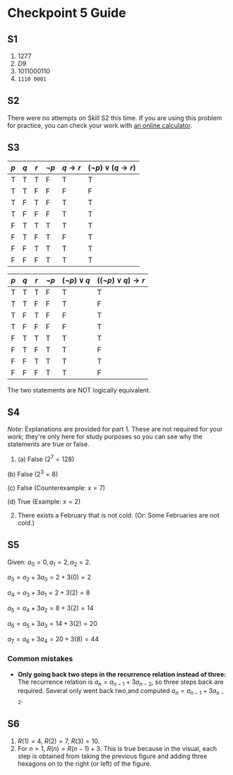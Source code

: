 # Checkpoint 5 Guide 

## S1

1. $1277$
2. $D9$
3. $1011000110$
4. `1110 0001`

## S2

There were no attempts on Skill S2 this time. If you are using this problem for practice, you can check your work with [an online calculator](https://www.calculator.net/binary-calculator.html).

## S3

| $p$ | $q$ | $r$ | $\neg p$ | $q \rightarrow r$ | $(\neg p) \vee (q \rightarrow r)$ |
| --- | --- | --- | -------- | ----------------- | --------------------------------- |
| T   | T   | T   | F        | T                 | T                                 |
| T   | T   | F   | F        | F                 | F                                 |
| T   | F   | T   | F        | T                 | T                                 |
| T   | F   | F   | F        | T                 | T                                 |
| F   | T   | T   | T        | T                 | T                                 |
| F   | T   | F   | T        | F                 | T                                 |
| F   | F   | T   | T        | T                 | T                                 |
| F   | F   | F   | T        | T                 | T                                 |


| $p$ | $q$ | $r$ | $\neg p$ | $(\neg p) \vee q$ | $((\neg p) \vee q) \rightarrow r$ |
| --- | --- | --- | -------- | ----------------- | --------------------------------- |
| T   | T   | T   | F        | T                 | T                                 |
| T   | T   | F   | F        | T                 | F                                 |
| T   | F   | T   | F        | F                 | T                                 |
| T   | F   | F   | F        | F                 | T                                 |
| F   | T   | T   | T        | T                 | T                                 |
| F   | T   | F   | T        | T                 | F                                 |
| F   | F   | T   | T        | T                 | T                                 |
| F   | F   | F   | T        | T                 | F                                 |

The two statements are NOT logically equivalent.


## S4 

*Note*: Explanations are provided for part 1. These are not required for your work; they're only here for study purposes so you can see why the statements are true or false. 

1. (a) False ($2^7 = 128$) 

  (b) False ($2^3 = 8$)

  (c) False (Counterexample: $x = 7$)

  (d) True (Example: $x = 2$)


2. There exists a February that is not cold. (Or: Some Februaries are not cold.)

## S5

Given: $a_0 = 0, a_1 = 2, a_2 = 2$. 

$a_3 = a_2 + 3a_0 = 2 + 3(0) = 2$
 
$a_4 = a_3 + 3a_1 = 2 + 3(2) = 8$

$a_5 = a_4 + 3a_2 = 8 + 3(2) = 14$

$a_6 = a_5 + 3a_3 = 14 + 3(2) = 20$

$a_7 = a_6 + 3a_4 = 20 + 3(8) = 44$

### Common mistakes

- **Only going back two steps in the recurrence relation instead of three:** The recurrence relation is $a_n = a_{n-1} + 3a_{n-3}$, so three steps back are required. Several only went back two,and computed $a_n = a_{n-1} + 3a_{n-2}$.

## S6

1. $R(1) = 4$, $R(2) = 7$, $R(3) = 10$. 
2. For $n > 1$, $R(n) = R(n-1) + 3$. This is true because in the visual, each step is obtained from taking the previous figure and adding three hexagons on to the right (or left) of the figure. 